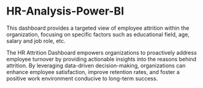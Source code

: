# HR-Analysis-Power-BI
This dashboard provides a targeted view of employee attrition within the
organization, focusing on specific factors such as educational field, age,
salary and job role, etc.

The HR Attrition Dashboard empowers organizations to proactively address employee 
turnover by providing actionable insights into the reasons behind attrition. 
By leveraging data-driven decision-making, organizations can enhance employee satisfaction, 
improve retention rates, and foster a positive work environment conducive to long-term success.
